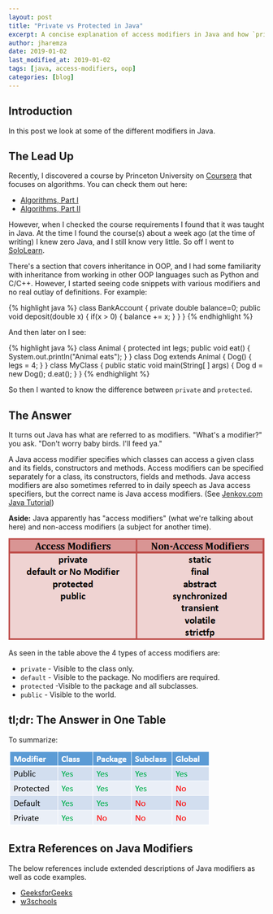 ```yaml
---
layout: post
title: "Private vs Protected in Java"
excerpt: A concise explanation of access modifiers in Java and how `private` and `protected` differ in use and scope.
author: jharemza
date: 2019-01-02
last_modified_at: 2019-01-02
tags: [java, access-modifiers, oop]
categories: [blog]
---
```

## Introduction

In this post we look at some of the different modifiers in Java.

## The Lead Up

Recently, I discovered a course by Princeton University on [Coursera](https://www.coursera.org/) that focuses on algorithms. You can check them out here:

- [Algorithms, Part I](https://www.coursera.org/learn/algorithms-part1)
- [Algorithms, Part II](https://www.coursera.org/learn/algorithms-part2)

However, when I checked the course requirements I found that it was taught in Java. At the time I found the course(s) about a week ago (at the time of writing) I knew zero Java, and I still know very little. So off I went to [SoloLearn](https://www.sololearn.com).

There's a section that covers inheritance in OOP, and I had some familiarity with inheritance from working in other OOP languages such as Python and C/C++. However, I started seeing code snippets with various modifiers and no real outlay of definitions. For example:

{% highlight java %}
class BankAccount {
private double balance=0;
public void deposit(double x) {
if(x > 0) {
balance += x;
}
}
}
{% endhighlight %}

And then later on I see:

{% highlight java %}
class Animal {
protected int legs;
public void eat() {
System.out.println("Animal eats");
}
}
class Dog extends Animal {
Dog() {
legs = 4;
}
}
class MyClass {
public static void main(String[ ] args) {
Dog d = new Dog();
d.eat();
}
}
{% endhighlight %}

So then I wanted to know the difference between `private` and `protected`.

## The Answer

It turns out Java has what are referred to as modifiers. "What's a modifier?" you ask. "Don't worry baby birds. I'll feed ya."

A Java access modifier specifies which classes can access a given class and its fields, constructors and methods. Access modifiers can be specified separately for a class, its constructors, fields and methods. Java access modifiers are also sometimes referred to in daily speech as Java access specifiers, but the correct name is Java access modifiers. (See [Jenkov.com Java Tutorial](https://tutorials.jenkov.com/java/access-modifiers.html))

**Aside:** Java apparently has "access modifiers" (what we're talking about here) and non-access modifiers (a subject for another time).

![Access Modifiers vs. Non-Access Modifiers](/assets/img/posts/AccessAndNonAccessModifiers.png)

As seen in the table above the 4 types of access modifiers are:

- `private` - Visible to the class only.
- `default` - Visible to the package. No modifiers are required.
- `protected` -Visible to the package and all subclasses.
- `public` - Visible to the world.

## tl;dr: The Answer in One Table

To summarize:

![Summary Table](/assets/img/posts/access-modifier.png)

## Extra References on Java Modifiers

The below references include extended descriptions of Java modifiers as well as code examples.

- [GeeksforGeeks](https://www.geeksforgeeks.org/access-modifiers-java/)
- [w3schools](https://www.w3schools.com/java/java_modifiers.asp)
